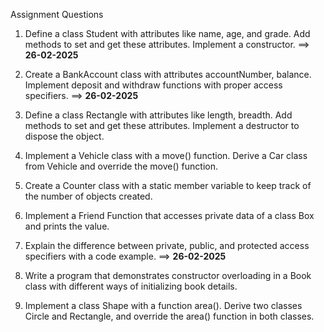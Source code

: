 Assignment Questions

1. Define a class Student with attributes like name, age, and grade. Add methods to set and get these attributes. Implement a constructor. ==> **26-02-2025**

2. Create a BankAccount class with attributes accountNumber, balance. Implement deposit and withdraw functions with proper access specifiers. ==>  **26-02-2025**

3. Define a class Rectangle with attributes like length, breadth. Add methods to set and get these attributes. Implement a destructor to dispose the object.

4. Implement a Vehicle class with a move() function. Derive a Car class from Vehicle and override the move() function.

5. Create a Counter class with a static member variable to keep track of the number of objects created.

6. Implement a Friend Function that accesses private data of a class Box and prints the value.

7. Explain the difference between private, public, and protected access specifiers with a code example. ==>  **26-02-2025**

8. Write a program that demonstrates constructor overloading in a Book class with different ways of initializing book details.

9. Implement a class Shape with a function area(). Derive two classes Circle and Rectangle, and override the area() function in both classes.
